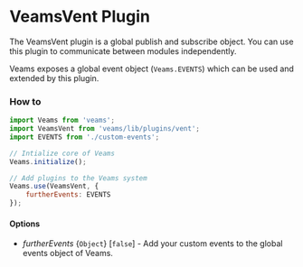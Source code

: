 # VeamsVent Plugin

The VeamsVent plugin is a global publish and subscribe object. You can use this plugin to communicate between modules independently.

Veams exposes a global event object (`Veams.EVENTS`) which can be used and extended by this plugin.

### How to

```js
import Veams from 'veams';
import VeamsVent from 'veams/lib/plugins/vent';
import EVENTS from './custom-events';

// Intialize core of Veams
Veams.initialize();

// Add plugins to the Veams system
Veams.use(VeamsVent, {
    furtherEvents: EVENTS
});
```

#### Options

- _furtherEvents_ {`Object`} [`false`] - Add your custom events to the global events object of Veams.

###
